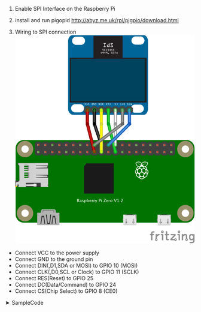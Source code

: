 1. Enable SPI Interface on the Raspberry Pi
2. install and run pigopid http://abyz.me.uk/rpi/pigpio/download.html

3. Wiring to SPI connection
   ![Wiring for ssd1331](image/ssd1331.png)

- Connect VCC to the power supply
- Connect GND to the ground pin
- Connect DIN(,D1,SDA or MOSI) to GPIO 10 (MOSI)
- Connect CLK(,D0,SCL or Clock) to GPIO 11 (SCLK)
- Connect RES(Reset) to GPIO 25
- Connect DC(Data/Command) to GPIO 24
- Connect CS(Chip Select) to GPIO 8 (CE0)

<details><summary>SampleCode</summary><div>

Draw clock with [node-canvas](https://github.com/Automattic/node-canvas)

````ts
import { createCanvas, Canvas } from 'canvas'
import { Ssd1331 } from '@node-pigpio/devices-display'

const sleep = (msec: number): Promise<void> => {
    return new Promise((resolve) => setTimeout(resolve, msec))
}
const drawClock = (canvas: Canvas) => {
    const ctx = canvas.getContext('2d', { pixelFormat: 'RGB16_565' })

    // sample animation from https://developer.mozilla.org/en-US/docs/Web/API/Canvas_API/Tutorial/Basic_animations
    const now = new Date()
    ctx.save()
    ctx.scale(0.4, 0.4)
    ctx.clearRect(0, 0, 150, 150)
    ctx.fillStyle = 'white'
    ctx.fillRect(0, 0, 150, 150)
    ctx.translate(75, 75)
    ctx.scale(0.4, 0.4)
    ctx.rotate(-Math.PI / 2)
    ctx.strokeStyle = 'black'
    ctx.lineWidth = 8
    ctx.lineCap = 'round'

    // Hour marks
    ctx.save()
    for (let i = 0; i < 12; i++) {
        ctx.beginPath()
        ctx.rotate(Math.PI / 6)
        ctx.moveTo(100, 0)
        ctx.lineTo(120, 0)
        ctx.stroke()
    }
    ctx.restore()

    // Minute marks
    ctx.save()
    ctx.lineWidth = 5
    for (let i = 0; i < 60; i++) {
        if (i % 5 !== 0) {
            ctx.beginPath()
            ctx.moveTo(117, 0)
            ctx.lineTo(120, 0)
            ctx.stroke()
        }
        ctx.rotate(Math.PI / 30)
    }
    ctx.restore()

    const sec = now.getSeconds()
    const min = now.getMinutes()
    let hr = now.getHours()
    hr = hr >= 12 ? hr - 12 : hr

    ctx.fillStyle = 'black'

    // write Hours
    ctx.save()
    ctx.rotate(hr * (Math.PI / 6) + (Math.PI / 360) * min + (Math.PI / 21600) * sec)
    ctx.lineWidth = 14
    ctx.beginPath()
    ctx.moveTo(-20, 0)
    ctx.lineTo(80, 0)
    ctx.stroke()
    ctx.restore()

    // write Minutes
    ctx.save()
    ctx.rotate((Math.PI / 30) * min + (Math.PI / 1800) * sec)
    ctx.lineWidth = 10
    ctx.beginPath()
    ctx.moveTo(-28, 0)
    ctx.lineTo(112, 0)
    ctx.stroke()
    ctx.restore()

    // Write seconds
    ctx.save()
    ctx.rotate(sec * Math.PI / 30)
    ctx.strokeStyle = '#D40000'
    ctx.fillStyle = '#D40000'
    ctx.lineWidth = 6
    ctx.beginPath()
    ctx.moveTo(-30, 0)
    ctx.lineTo(83, 0)
    ctx.stroke()
    ctx.beginPath()
    ctx.arc(0, 0, 10, 0, Math.PI * 2, true)
    ctx.fill()
    ctx.beginPath()
    ctx.arc(95, 0, 10, 0, Math.PI * 2, true)
    ctx.stroke()
    ctx.fillStyle = 'rgba(0,0,0,0)'
    ctx.arc(0, 0, 3, 0, Math.PI * 2, true)
    ctx.fill()
    ctx.restore()

    ctx.beginPath()
    ctx.lineWidth = 14
    ctx.strokeStyle = '#325FA2'
    ctx.arc(0, 0, 142, 0, Math.PI * 2, true)
    ctx.stroke()

    ctx.restore()
}

(async () => {
    const ssd1331 = await Ssd1331.openDevice()
    await ssd1331.init()

    process.once('SIGINT', () => {
        (async () => {
            await ssd1331.close()
            process.exit()
        })()
    })

    const canvas = createCanvas(ssd1331.width, ssd1331.height)
    while (true) {
        drawClock(canvas)
        await ssd1331.draw(canvas.toBuffer('raw'))
        await sleep(1000)
    }
})()
```　

</div></details>
````
